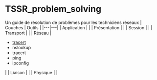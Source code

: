 # TSSR_problem_solving
Un guide de résolution de problèmes pour les techniciens réseaux
| Couches  | Outils  |
|---|---|
| Application  |   |
| Présentation  |   |
| Session  |   |
| Transport  |   |
| Réseau  | <ul><li><a href='https://support.microsoft.com/fr-fr/topic/comment-utiliser-tracert-pour-r%C3%A9soudre-les-probl%C3%A8mes-li%C3%A9s-au-protocole-tcp-ip-dans-windows-e643d72b-2f4f-cdd6-09a0-fd2989c7ca8e'>tracert</a></li><li>nslookup</li><li>tracert</li><li>ping</li><li>ipconfig</li></ul>  |
| Liaison  |   |
| Physique  |   |
